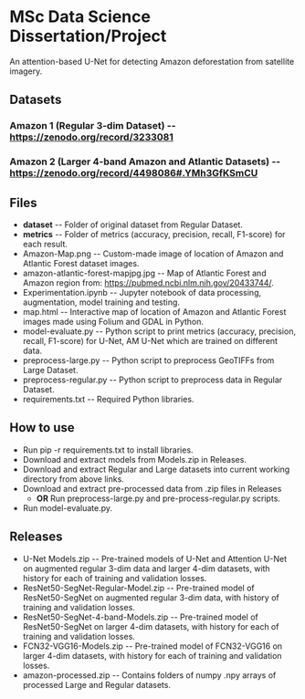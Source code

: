 # MSc Data Science Dissertation/Project

An attention-based U-Net for detecting Amazon deforestation from satellite imagery.

## Datasets
### Amazon 1 (Regular 3-dim Dataset) -- https://zenodo.org/record/3233081
### Amazon 2 (Larger 4-band Amazon and Atlantic Datasets) -- https://zenodo.org/record/4498086#.YMh3GfKSmCU

## Files
+ **dataset** -- Folder of original dataset from Regular Dataset.
+ **metrics** -- Folder of metrics (accuracy, precision, recall, F1-score) for each result.
+ Amazon-Map.png -- Custom-made image of location of Amazon and Atlantic Forest dataset images.
+ amazon-atlantic-forest-mapjpg.jpg -- Map of Atlantic Forest and Amazon region from: https://pubmed.ncbi.nlm.nih.gov/20433744/.
+ Experimentation.ipynb -- Jupyter notebook of data processing, augmentation, model training and testing.
+ map.html -- Interactive map of location of Amazon and Atlantic Forest images made using Folium and GDAL in Python.
+ model-evaluate.py -- Python script to print metrics (accuracy, precision, recall, F1-score) for U-Net, AM U-Net which are trained on different data.
+ preprocess-large.py -- Python script to preprocess GeoTIFFs from Large Dataset.
+ preprocess-regular.py -- Python script to preprocess data in Regular Dataset.
+ requirements.txt -- Required Python libraries.

## How to use
+ Run pip -r requirements.txt to install libraries.
+ Download and extract models from Models.zip in Releases.
+ Download and extract Regular and Large datasets into current working directory from above links.
+ Download and extract pre-processed data from .zip files in Releases
  + **OR** Run preprocess-large.py and pre-process-regular.py scripts.
+ Run model-evaluate.py.

## Releases
+ U-Net Models.zip -- Pre-trained models of U-Net and Attention U-Net on augmented regular 3-dim data and larger 4-dim datasets, with history for each of training and validation losses.
+ ResNet50-SegNet-Regular-Model.zip -- Pre-trained model of ResNet50-SegNet on augmented regular 3-dim data, with history of training and validation losses.
+ ResNet50-SegNet-4-band-Models.zip -- Pre-trained model of ResNet50-SegNet on larger 4-dim datasets, with history for each of training and validation losses.
+ FCN32-VGG16-Models.zip -- Pre-trained model of FCN32-VGG16 on larger 4-dim datasets, with history for each of training and validation losses.
+ amazon-processed.zip -- Contains folders of numpy .npy arrays of processed Large and Regular datasets.
